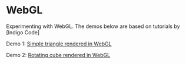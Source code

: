 # WebGL
 Experimenting with WebGL. The demos below are based on tutorials by [Indigo Code]

Demo 1: [Simple triangle rendered in WebGL](WebGL_01_Triangle.html)

Demo 2: [Rotating cube rendered in WebGL](WebGL_02_Rotating_Cube.html)